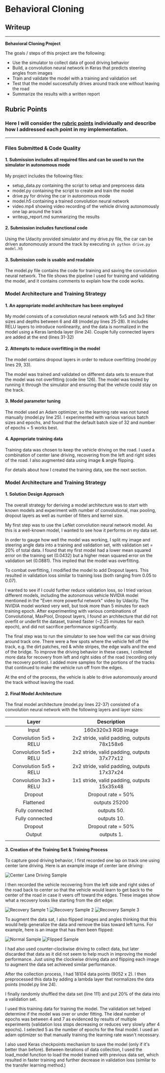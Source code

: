 # **Behavioral Cloning**

## Writeup
---

**Behavioral Cloning Project**

The goals / steps of this project are the following:
* Use the simulator to collect data of good driving behavior
* Build, a convolution neural network in Keras that predicts steering angles from images
* Train and validate the model with a training and validation set
* Test that the model successfully drives around track one without leaving the road
* Summarize the results with a written report


[//]: # (Image References)

[image1]: ./images/center_sample.jpg "Center Lane Driving Sample"
[image2]: ./images/recovery_sample1.jpg "Recovery Sample 1"
[image3]: ./images/recovery_sample2.jpg "Recovery Sample 2"
[image4]: ./images/recovery_sample3.jpg "Recovery Sample 3"
[image5]: ./images/normal_sample.jpg "Normal Sample"
[image6]: ./images/flipped_sample.jpg "Flipped Sample"

## Rubric Points
### Here I will consider the [rubric points](https://review.udacity.com/#!/rubrics/432/view) individually and describe how I addressed each point in my implementation.  

---
### Files Submitted & Code Quality

#### 1. Submission includes all required files and can be used to run the simulator in autonomous mode

My project includes the following files:
* setup_data.py containing the script to setup and preprocess data
* model.py containing the script to create and train the model
* drive.py for driving the car in autonomous mode
* model.h5 containing a trained convolution neural network
* video.mp4 showing video recording of the vehicle driving autonomously one lap around the track
* writeup_report.md summarizing the results

#### 2. Submission includes functional code
Using the Udacity provided simulator and my drive.py file, the car can be driven autonomously around the track by executing
```sh python drive.py model.h5```

#### 3. Submission code is usable and readable

The model.py file contains the code for training and saving the convolution neural network. The file shows the pipeline I used for training and validating the model, and it contains comments to explain how the code works.

### Model Architecture and Training Strategy

#### 1. An appropriate model architecture has been employed

My model consists of a convolution neural network with 5x5 and 3x3 filter sizes and depths between 6 and 48 (model.py lines 25-28). It includes RELU layers to introduce nonlinearity, and the data is normalized in the model using a Keras lambda layer (line 24). Couple fully connected layers are added at the end (lines 31-32)

#### 2. Attempts to reduce overfitting in the model

The model contains dropout layers in order to reduce overfitting (model.py lines 29, 33).

The model was trained and validated on different data sets to ensure that the model was not overfitting (code line 126). The model was tested by running it through the simulator and ensuring that the vehicle could stay on the track.

#### 3. Model parameter tuning

The model used an Adam optimizer, so the learning rate was not tuned manually (model.py line 25). I experimented with various various batch sizes and epochs, and found that the default batch size of 32 and number of epochs = 5 works best.

#### 4. Appropriate training data

Training data was chosen to keep the vehicle driving on the road. I used a combination of center lane driving, recovering from the left and right sides of the road. I also augmented data using image & angle flipping.

For details about how I created the training data, see the next section.

### Model Architecture and Training Strategy

#### 1. Solution Design Approach

The overall strategy for deriving a model architecture was to start with known models and experiment with number of convolutional, max pooling, dropout layers as well as number of filters and kernel size.

My first step was to use the LeNet convolution neural network model. As this is a well-known model, I wanted to see how it performs on my data set.

In order to gauge how well the model was working, I split my image and steering angle data into a training and validation set, with validation set = 20% of total data. I found that my first model had a lower mean squared error on the training set (0.0432) but a higher mean squared error on the validation set (0.0881). This implied that the model was overfitting.

To combat overfitting, I modified the model to add Dropout layers. This resulted in validation loss similar to training loss (both ranging from 0.05 to 0.07).

I wanted to see if I could further reduce validation loss, so I tried various different models, including the autonomous vehicle NVIDIA model mentioned in the "Even more powerful network" video by Udacity. The NVIDIA model worked very well, but took more than 5 minutes for each training epoch. After experimenting with various combinations of Convolutional, MaxPool, Dropout layers, I found an architecture that did not overfit or underfit the dataset, trained faster (~2.25 minutes for each epoch), and did not sacrifice performance significantly.

The final step was to run the simulator to see how well the car was driving around track one. There were a few spots where the vehicle fell off the track, e.g. the dirt patches, red & white stripes, the edge walls and the end of the bridge. To improve the driving behavior in these cases, I collected more data for recovery from left and right sides of the road (recording only the recovery portion). I added more samples for the portions of the tracks that continued to make the vehicle run off from the edges.

At the end of the process, the vehicle is able to drive autonomously around the track without leaving the road.

#### 2. Final Model Architecture

The final model architecture (model.py lines 22-37) consisted of a convolution neural network with the following layers and layer sizes:

| Layer                 | Description                                   |
|:---------------------:|:---------------------------------------------:|
| Input                 | 160x320x3 RGB image                           |
| Convolution 5x5 + RELU| 2x2 stride, valid padding, outputs 78x158x6 	|
| Convolution 5x5 + RELU| 2x2 stride, valid padding, outputs 37x77x12 	|
| Convolution 5x5 + RELU| 2x2 stride, valid padding, outputs 17x37x24 	|
| Convolution 3x3 + RELU| 1x1 stride, valid padding, outputs 15x35x48	  |
| Dropout               | Dropout rate = 50%                            |
| Flattened             | outputs 25200                                 |
| Fully connected       | outputs 50.                                   |
| Fully connected       | outputs 10.                                   |
| Dropout               | Dropout rate = 50%                            |
| Output                | outputs 1.                                    |
|                       |                                               |



#### 3. Creation of the Training Set & Training Process

To capture good driving behavior, I first recorded one lap on track one using center lane driving. Here is an example image of center lane driving:

![Center Lane Driving Sample][image1]

I then recorded the vehicle recovering from the left side and right sides of the road back to center so that the vehicle would learn to get back to the center of the road in case it veers off toward the edges. These images show what a recovery looks like starting from the dirt edge:

![Recovery Sample 1][image2]
![Recovery Sample 2][image3]
![Recovery Sample 3][image4]

To augment the data sat, I also flipped images and angles thinking that this would help generalize the data and remove the bias toward left turns. For example, here is an image that has then been flipped:

![Normal Sample][image5]
![Flipped Sample][image6]

I had also used counter-clockwise driving to collect data, but later discarded that data as it did not seem to help much in improving the model performance. Just using the clockwise driving data and flipping each image to augment the data set achieved similar performance.

After the collection process, I had 18104 data points (9052 x 2). I then preprocessed this data by adding a lambda layer that normalizes the data points (model.py line 24).

I finally randomly shuffled the data set (line 111) and put 20% of the data into a validation set.

I used this training data for training the model. The validation set helped determine if the model was over or under fitting. The ideal number of epochs was between 4 and 7 as evidenced by results of multiple experiments (validation loss stops decreasing or reduces very slowly after 4 epochs). I selected 5 as the number of epochs for the final model. I used an adam optimizer so that manually training the learning rate wasn't necessary.

I also used Keras checkpoints mechanism to save the model (only if it's better than before). Between iterations of data collection, I used the load_model function to load the model trained with previous data set, which resulted in faster training and further decrease in validation loss (similar to the transfer learning method.)
